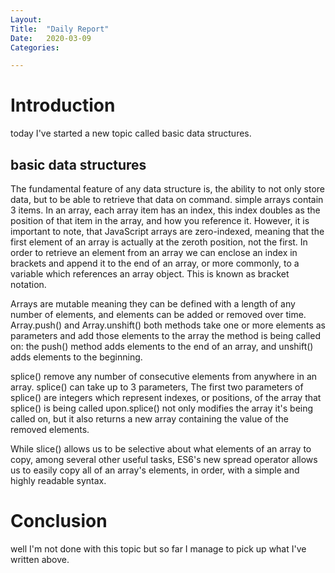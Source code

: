 ```yaml
---
Layout:
Title:	"Daily Report"
Date:	2020-03-09
Categories:

---
```


# Introduction

today I've started a new topic called basic data structures.

## basic data structures

The fundamental feature of any data structure is, the ability to not only store data, but to be able to retrieve that data on command. 
simple arrays contain 3 items.
In an array, each array item has an index, this index doubles as the position of that item in the array, and how you reference it. 
However, it is important to note, that JavaScript arrays are zero-indexed, meaning that the first element of an array
is actually at the zeroth position, not the first. In order to retrieve an element from an array we can enclose an index in brackets
and append it to the end of an array, or more commonly, to a variable which references an array object.
This is known as bracket notation.

 Arrays are mutable meaning they can be defined with a length of any number of elements,
 and elements can be added or removed over time.
Array.push() and Array.unshift() both methods take one or more elements as parameters and add those elements 
to the array the method is being called on: the push() method adds elements to the end of an array, and unshift() adds elements to 
the beginning.

splice() remove any number of consecutive elements from anywhere in an array.
splice() can take up to 3 parameters, The first two parameters of splice() are integers which represent indexes, or positions, of the array that 
splice() is being called upon.splice() not only modifies the array it's being called on, but it also returns a new array containing the value of the removed elements.

While slice() allows us to be selective about what elements of an array to copy, among several other useful tasks,
ES6's new spread operator allows us to easily copy all of an array's elements, in order, with a simple and highly 
readable syntax.

# Conclusion

well I'm not done with this topic but so far I manage to pick up what I've written above. 